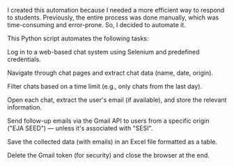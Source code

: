 I created this automation because I needed a more efficient way to respond to students. Previously, the entire process was done manually, which was time-consuming and error-prone. So, I decided to automate it.

This Python script automates the following tasks:

Log in to a web-based chat system using Selenium and predefined credentials.

Navigate through chat pages and extract chat data (name, date, origin).

Filter chats based on a time limit (e.g., only chats from the last day).

Open each chat, extract the user's email (if available), and store the relevant information.

Send follow-up emails via the Gmail API to users from a specific origin ("EJA SEED") — unless it's associated with "SESI".

Save the collected data (with emails) in an Excel file formatted as a table.

Delete the Gmail token (for security) and close the browser at the end.
